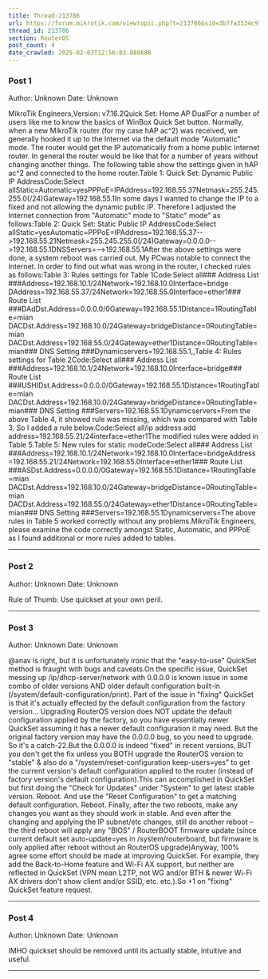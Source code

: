 ```yaml
---
title: Thread-213786
url: https://forum.mikrotik.com/viewtopic.php?t=213786&sid=3b77a3334c914448dbbc02bfdff4c3aa
thread_id: 213786
section: RouterOS
post_count: 4
date_crawled: 2025-02-03T12:56:03.880688
---
```


### Post 1
Author: Unknown
Date: Unknown

MikroTik Engineers,Version: v7.16.2Quick Set: Home AP DualFor a number of users like me to know the basics of WinBox Quick Set button. Normally, when a new MikroTik router (for my case hAP ac^2) was received, we generally hooked it up to the Internet via the default mode "Automatic" mode. The router would get the IP automatically from a home public Internet router. In general the router would be like that for a number of years without changing another things. The following table show the settings given in hAP ac^2 and connected to the home router.Table 1: Quick Set: Dynamic Public IP AddressCode:Select allStatic=Automatic=yesPPPoE=IPAddress=192.168.55.37Netmask=255.245.255.0(/24)Gateway=192.168.55.1In some days I wanted to change the IP to a fixed and not allowing the dynamic public IP. Therefore I adjusted the Internet connection from "Automatic" mode to "Static" mode" as follows:Table 2: Quick Set: Static Public IP AddressCode:Select allStatic=yesAutomatic=PPPoE=IPAddress=192.168.55.37-->192.168.55.21Netmask=255.245.255.0(/24)Gateway=0.0.0.0-->192.168.55.1DNSServers=<blank>-->192.168.55.1After the above settings were done, a system reboot was carried out. My PCwas notable to connect the Internet. In order to find out what was wrong in the router, I checked rules as follows:Table 3: Rules settings for Table 1Code:Select all### Address List ###Address=192.168.10.1/24Network=192.168.10.0Interface=bridge
DAddress=192.168.55.37/24Network=192.168.55.0Interface=ether1### Route List ###DAdDst.Address=0.0.0.0/0Gateway=192.168.55.1Distance=1RoutingTable=mian
DACDst.Address=192.168.10.0/24Gateway=bridgeDistance=0RoutingTable=mian
DACDst.Address=192.168.55.0/24Gateway=ether1Distance=0RoutingTable=mian### DNS Setting ###Dynamicservers=192.168.55.1,<IPServer1>,<IPServer2>Table 4: Rules settings for Table 2Code:Select all### Address List ###Address=192.168.10.1/24Network=192.168.10.0Interface=bridge### Route List ###USHIDst.Address=0.0.0.0/0Gateway=192.168.55.1Distance=1RoutingTable=mian
DACDst.Address=192.168.10.0/24Gateway=bridgeDistance=0RoutingTable=mian### DNS Setting ###Servers=192.168.55.1Dynamicservers=<Empty>From the above Table 4, it showed rule was missing, which was compared with Table 3. So I added a rule below.Code:Select all/ip address add address=192.168.55.21/24interface=ether1The modified rules were added in Table 5.Table 5: New rules for static modeCode:Select all### Address List ###Address=192.168.10.1/24Network=192.168.10.0Interface=bridgeAddress=192.168.55.21/24Network=192.168.55.0Interface=ether1### Route List ###ASDst.Address=0.0.0.0/0Gateway=192.168.55.1Distance=1RoutingTable=mian
DACDst.Address=192.168.10.0/24Gateway=bridgeDistance=0RoutingTable=mian
DACDst.Address=192.168.55.0/24Gateway=ether1Distance=0RoutingTable=mian### DNS Setting ###Servers=192.168.55.1Dynamicservers=<Empty>The above rules in Table 5 worked correctly without any problems.MikroTik Engineers, please examine the code correctly amongst Static, Automatic, and PPPoE as I found additional or more rules added to tables.

---
### Post 2
Author: Unknown
Date: Unknown

Rule of Thumb:  Use quickset at your own peril.

---
### Post 3
Author: Unknown
Date: Unknown

@anav is right, but it is unfortunately  ironic that the "easy-to-use" QuickSet method is fraught with bugs and caveats.On the specific issue, QuickSet messing up /ip/dhcp-server/network with 0.0.0.0 is known issue in some combo of older versions AND older default configuration built-in (/system/default-configuration/print).  Part of the issue in "fixing" QuickSet is that it's actually effected by the default configuration from the factory version...  Upgrading RouterOS version does NOT update the default configuration applied by the factory, so you have essentially newer QuickSet assuming it has a newer default configuration it may need.  But the original factory version may have the 0.0.0.0 bug, so you need to upgrade.  So it's a catch-22.But the 0.0.0.0 is indeed "fixed" in recent versions, BUT you don't get the fix unless you BOTH upgrade the RouterOS version to "stable" & also do a "/system/reset-configuration keep-users=yes" to get the current version's default configuration applied to the router (instead of factory version's default configuration).This can accomplished in QuickSet but first doing the "Check for Updates" under "System" to get latest stable version.  Reboot.  And use the "Reset Configuration" to get a matching default configuration.  Reboot.  Finally, after the two reboots, make any changes you want as they should work in stable.  And even after the changing and applying the IP subnet/etc changes, still do another reboot – the third reboot will apply any "BIOS" / RouterBOOT firmware update (since current default set auto-update=yes in /system/routerboard, but firmware is only applied after reboot without an RouterOS upgrade)Anyway, 100% agree some effort should be made at improving QuickSet.  For example, they add the Back-to-Home feature and Wi-Fi AX support, but neither are reflected in QuickSet (VPN mean L2TP, not WG and/or BTH & newer Wi-Fi AX drivers don't show client and/or SSID, etc. etc.).So +1 on "fixing" QuickSet feature request.

---
### Post 4
Author: Unknown
Date: Unknown

IMHO quickset should be removed until its actually stable, intuitive and useful.

---
